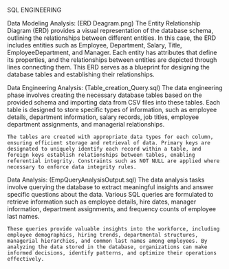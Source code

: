 SQL ENGINEERING

Data Modeling Analysis: (ERD Deagram.png)
    The Entity Relationship Diagram (ERD) provides a visual representation of the database schema, outlining the relationships between different entities. In this case, the ERD includes entities such as Employee, Department, Salary, Title, EmployeeDepartment, and Manager. Each entity has attributes that define its properties, and the relationships between entities are depicted through lines connecting them. This ERD serves as a blueprint for designing the database tables and establishing their relationships.


Data Engineering Analysis: (Table_creation_Query.sql)
    The data engineering phase involves creating the necessary database tables based on the provided schema and importing data from CSV files into these tables. Each table is designed to store specific types of information, such as employee details, department information, salary records, job titles, employee department assignments, and managerial relationships.

    The tables are created with appropriate data types for each column, ensuring efficient storage and retrieval of data. Primary keys are designated to uniquely identify each record within a table, and foreign keys establish relationships between tables, enabling referential integrity. Constraints such as NOT NULL are applied where necessary to enforce data integrity rules.


Data Analysis: (EmpQueryAnalysisOutput.sql)
   The data analysis tasks involve querying the database to extract meaningful insights and answer specific questions about the data. Various SQL queries are formulated to retrieve information such as employee details, hire dates, manager information, department assignments, and frequency counts of employee last names.

    These queries provide valuable insights into the workforce, including employee demographics, hiring trends, departmental structures, managerial hierarchies, and common last names among employees. By analyzing the data stored in the database, organizations can make informed decisions, identify patterns, and optimize their operations effectively.



